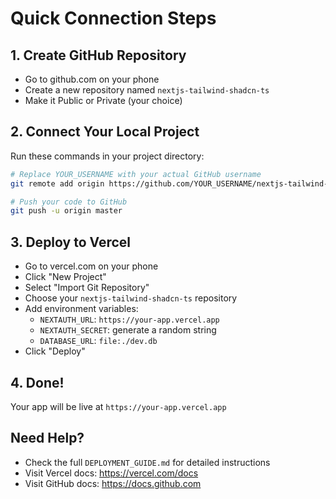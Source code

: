# Quick Connection Steps

## 1. Create GitHub Repository
- Go to github.com on your phone
- Create a new repository named `nextjs-tailwind-shadcn-ts`
- Make it Public or Private (your choice)

## 2. Connect Your Local Project
Run these commands in your project directory:

```bash
# Replace YOUR_USERNAME with your actual GitHub username
git remote add origin https://github.com/YOUR_USERNAME/nextjs-tailwind-shadcn-ts.git

# Push your code to GitHub
git push -u origin master
```

## 3. Deploy to Vercel
- Go to vercel.com on your phone
- Click "New Project"
- Select "Import Git Repository"
- Choose your `nextjs-tailwind-shadcn-ts` repository
- Add environment variables:
  - `NEXTAUTH_URL`: `https://your-app.vercel.app`
  - `NEXTAUTH_SECRET`: generate a random string
  - `DATABASE_URL`: `file:./dev.db`
- Click "Deploy"

## 4. Done!
Your app will be live at `https://your-app.vercel.app`

## Need Help?
- Check the full `DEPLOYMENT_GUIDE.md` for detailed instructions
- Visit Vercel docs: https://vercel.com/docs
- Visit GitHub docs: https://docs.github.com